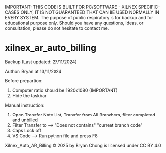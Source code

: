 IMPORTANT:
THIS CODE IS BUILT FOR PC/SOFTWARE - XILNEX SPECIFIC-CASES ONLY, IT IS NOT GUARANTEED THAT CAN BE USED NORMALLY IN EVERY SYSTEM.
The purpose of public respiratory is for backup and for educational purpose only.
Should you have any questions, ideas, or consultation, please do not hesitate to contact me.

# xilnex_ar_auto_billing
Backup (Last updated: 27/11/2024)

Author: Bryan at 13/11/2024

Before prepartion:
1. Computer ratio should be 1920x1080 (IMPORTANT)
2. Hide the taskbar

Manual instruction:
1. Open Transfer Note List, Transfer from All Branchers, filter completed and unbilled
3. Filter Transfer to --> "Does not contains" "current branch code"
4. Caps Lock off
5. VS Code --> Run python file and press F8

Xilnex_Auto_AR_Billing © 2025 by Bryan Chong is licensed under CC BY 4.0 
